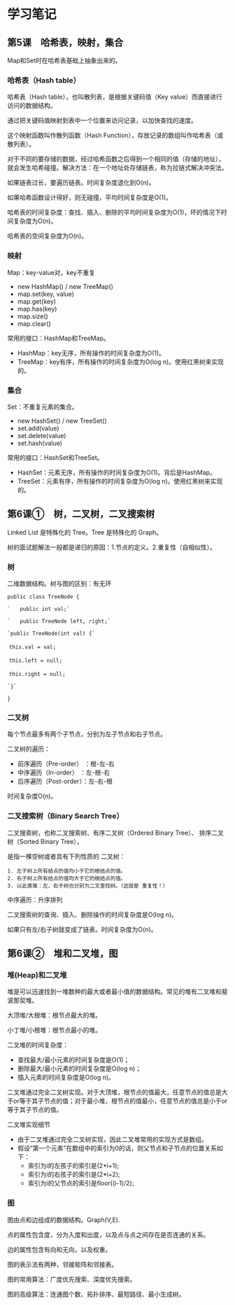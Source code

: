 # 学习笔记

## 第5课　哈希表，映射，集合

Map和Set时在哈希表基础上抽象出来的。

### 哈希表（Hash table）

哈希表（Hash table），也叫散列表，是根据关键码值（Key value）而直接进行访问的数据结构。

通过把关键码值映射到表中一个位置来访问记录，以加快查找的速度。

这个映射函数叫作散列函数（Hash Function），存放记录的数组叫作哈希表（或散列表）。

对于不同的要存储的数据，经过哈希函数之后得到一个相同的值（存储的地址），就会发生哈希碰撞。解决方法：在一个地址处存储链表，称为拉链式解决冲突法。

如果链表过长，要遍历链表。时间复杂度退化到O(n)。

如果哈希函数设计得好，则无碰撞，平均时间复杂度是O(1)。

哈希表的时间复杂度：查找、插入、删除的平均时间复杂度为O(1)，坏的情况下时间复杂度为O(n)。

哈希表的空间复杂度为O(n)。

### 映射

Map：key-value对，key不重复

- new HashMap() / new TreeMap()  
-  map.set(key, value)  
-  map.get(key)  
-  map.has(key)  
-  map.size()  
-  map.clear()

常用的接口：HashMap和TreeMap。

- HashMap：key无序，所有操作的时间复杂度为O(1)。
- TreeMap：key有序，所有操作的时间复杂度为O(log n)。使用红黑树来实现的。

### 集合

Set：不重复元素的集合。

- new HashSet() / new TreeSet()  
-  set.add(value)  
-  set.delete(value)  
-  set.hash(value)

常用的接口：HashSet和TreeSet。

- HashSet：元素无序，所有操作的时间复杂度为O(1)。背后是HashMap。
- TreeSet：元素有序，所有操作的时间复杂度为O(log n)。使用红黑树来实现的。

## 第6课①　树，二叉树，二叉搜索树

Linked List 是特殊化的 Tree。Tree 是特殊化的 Graph。

树的面试题解法一般都是递归的原因：1.节点的定义。2.重复性（自相似性）。

### 树

二维数据结构。树与图的区别：有无环

`public class TreeNode {`

 	`   public int val;`   

 	`   public TreeNode left, right;`   

 	`public TreeNode(int val) {`   

​	 	`this.val = val;`    

​	 	`this.left = null;`    

​	 	`this.right = null;`    

 	`}`   

 `} `

### 二叉树

每个节点最多有两个子节点，分别为左子节点和右子节点。

二叉树的遍历：

- 前序遍历（Pre-order） ：根-左-右
- 中序遍历（In-order）    ：左-根-右
- 后序遍历（Post-order）：左-右-根

时间复杂度O(n)。

### 二叉搜索树（Binary Search Tree）

二叉搜索树，也称二叉搜索树、有序二叉树（Ordered Binary Tree）、 排序二叉树（Sorted Binary Tree），

是指一棵空树或者具有下列性质的 二叉树： 

 	1. 左子树上所有结点的值均小于它的根结点的值。
 	2. 右子树上所有结点的值均大于它的根结点的值。
 	3. 以此类推：左、右子树也分别为二叉查找树。（这就是 重复性！）

中序遍历：升序排列

二叉搜索树的查询、插入、删除操作的时间复杂度是O(log n)。

如果只有左/右子树就变成了链表。时间复杂度为O(n)。

## 第6课②　堆和二叉堆，图

### 堆(Heap)和二叉堆

堆是可以迅速找到一堆数种的最大或者最小值的数据结构。常见的堆有二叉堆和斐波那契堆。

大顶堆/大根堆：根节点最大的堆。

小丁堆/小根堆：根节点最小的堆。

二叉堆的时间复杂度：

- 查找最大/最小元素的时间复杂度是O(1)；
- 删除最大/最小元素的时间复杂度是O(log n)；
- 插入元素的时间复杂度是O(log n)。

二叉堆通过完全二叉树实现。对于大顶堆，根节点的值最大，任意节点的值总是大于or等于其子节点的值；对于最小堆，根节点的值最小，任意节点的值总是小于or等于其子节点的值。

二叉堆实现细节

- 由于二叉堆通过完全二叉树实现，因此二叉堆常用的实现方式是数组。
- 假设“第一个元素”在数组中的索引为0的话，则父节点和子节点的位置关系如下：
  - 索引为i的左孩子的索引是(2*i+1);
  - 索引为i的右孩子的索引是(2*i+2);
  - 索引为i的父节点的索引是floor((i-1)/2);

### 图

图由点和边组成的数据结构。Graph(V,E).

点的属性包含度，分为入度和出度，以及点与点之间存在是否连通的关系。

边的属性包含有向和无向，以及权重。

图的表示法有两种，邻接矩阵和邻接表。

图的常用算法：广度优先搜索、深度优先搜索。

图的高级算法：连通图个数、拓扑排序、最短路径、最小生成树。